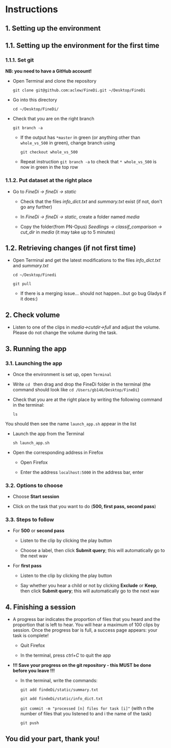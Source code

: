 # Instructions

## 1. Setting up the environment

## 1.1. Setting up the environment for the first time

### 1.1.1. Set git

__NB: you need to have a GitHub account!__

- Open Terminal and clone the repository

  `git clone git@github.com:aclew/FineDi.git ~/Desktop/FineDi`

- Go into this directory

  `cd ~/Desktop/FineDi/`

- Check that you are on the right branch

  `git branch -a`

  - If the output has `*master` in green (or anything other than `whole_vs_500` in green), change branch using

    `git checkout whole_vs_500`
    
  - Repeat instruction `git branch -a` to check that `* whole_vs_500` is now in green in the top row


### 1.1.2. Put dataset at the right place

- Go to _FineDi -> fineDi -> static_

  - Check that the files _info_dict.txt_ and _summary.txt_ exist (if not, don't go any further)

  - In _FineDi -> fineDi -> static_, create a folder named _media_

  - Copy the folder(from PN-Opus) _Seedlings -> classif_comparison -> cut_dir_ in _media_ (it may take up to 5 minutes)

## 1.2. Retrieving changes (if not first time)

- Open Terminal and get the latest modifications to the files _info_dict.txt_ and _summary.txt_

  `cd ~/Desktop/Finedi`

  `git pull`

  - If there is a merging issue... should not happen...but go bug Gladys if it does:)
  
## 2. Check volume

- Listen to one of the clips in _media->cutdir->full_ and adjust the volume. Please do not change the volume during the task.
  
## 3. Running the app

### 3.1. Launching the app

- Once the environment is set up, open `Terminal`

- Write `cd ` then drag and drop the FineDi folder in the terminal (the command should look like `cd /Users/gb146/Desktop/FineDi`)

- Check that you are at the right place by writing the following command in the terminal:

  `ls`

You should then see the name `launch_app.sh` appear in the list

- Launch the app from the Terminal

  `sh launch_app.sh`

- Open the corresponding address in Firefox

  - Open Firefox

  - Enter the address `localhost:5000` in the address bar, enter

### 3.2. Options to choose

- Choose __Start session__

- Click on the task that you want to do (__500, first pass, second pass__)

### 3.3. Steps to follow

- For __500__ or __second pass__

  - Listen to the clip by clicking the play button

  - Choose a label, then click __Submit query__; this will automatically go to the next wav

- For __first pass__

  - Listen to the clip by clicking the play button

  - Say whether you hear a child or not by clicking __Exclude__ or __Keep__, then click __Submit query__; this will automatically go to the next wav

## 4. Finishing a session

- A progress bar indicates the proportion of files that you heard and the proportion that is left to hear. You will hear a maximum of 100 clips by session. Once the progress bar is full, a success page appears: your task is complete!

  - Quit Firefox

  - In the terminal, press _ctrl+C_ to quit the app

- __!!! Save your progress on the git repository - this MUST be done before you leave !!!__

  - In the terminal, write the commands:

    `git add findeDi/static/summary.txt`

    `git add findeDi/static/info_dict.txt`

    `git commit -m "processed [n] files for task [i]"` (with n the number of files that you listened to and i the name of the task)

    `git push`


## You did your part, thank you!

